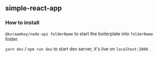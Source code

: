 ## simple-react-app

### How to install

`@kvraamkey/node-api folderName` to start the boilerplate into `folderName` folder.

`yarn dev` / `npm run dev` to start dev server, it's live on `localhost:2000` .